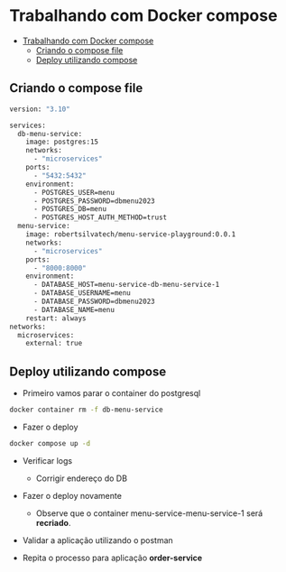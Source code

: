 # Trabalhando com Docker compose

- [Trabalhando com Docker compose](#trabalhando-com-docker-compose)
  - [Criando o compose file](#criando-o-compose-file)
  - [Deploy utilizando compose](#deploy-utilizando-compose)

## Criando o compose file

```bash
version: "3.10"

services:
  db-menu-service:
    image: postgres:15
    networks:
      - "microservices"
    ports:
      - "5432:5432"
    environment:
      - POSTGRES_USER=menu
      - POSTGRES_PASSWORD=dbmenu2023
      - POSTGRES_DB=menu
      - POSTGRES_HOST_AUTH_METHOD=trust
  menu-service:
    image: robertsilvatech/menu-service-playground:0.0.1
    networks:
      - "microservices"
    ports:
      - "8000:8000"
    environment:
      - DATABASE_HOST=menu-service-db-menu-service-1
      - DATABASE_USERNAME=menu
      - DATABASE_PASSWORD=dbmenu2023
      - DATABASE_NAME=menu
    restart: always
networks:
  microservices:
    external: true
```

## Deploy utilizando compose

- Primeiro vamos parar o container do postgresql

```bash
docker container rm -f db-menu-service
```

- Fazer o deploy

```bash
docker compose up -d 
```

- Verificar logs
  - Corrigir endereço do DB

- Fazer o deploy novamente
  - Observe que o container menu-service-menu-service-1 será **recriado**.

- Validar a aplicação utilizando o postman

- Repita o processo para aplicação **order-service**